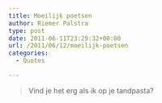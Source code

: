 ```yaml
---
title: Moeilijk poetsen
author: Riemer Palstra
type: post
date: 2011-06-11T23:29:32+00:00
url: /2011/06/12/moeilijk-poetsen
categories:
  - Quotes

---
```

> Vind je het erg als ik op je tandpasta?